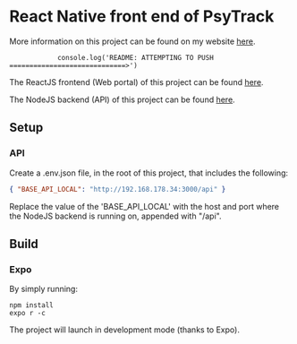 # React Native front end of PsyTrack

More information on this project can be found on my website [here](https://www.rubendewitte.com/projects/mheapp).

                console.log('README: ATTEMPTING TO PUSH =============================>')
The ReactJS frontend (Web portal) of this project can be found [here](https://github.com/DewitteRuben/reactjs_mental_health_portal).

The NodeJS backend (API) of this project can be found [here](https://github.com/DewitteRuben/backend_nodejs_ts_mental_health_app_2020).


## Setup
### API
Create a .env.json file, in the root of this project, that includes the following:

```json
{ "BASE_API_LOCAL": "http://192.168.178.34:3000/api" }
```

Replace the value of the 'BASE_API_LOCAL' with the host and port where the NodeJS backend is running on, appended with "/api".

## Build

### Expo

By simply running:

```
npm install
expo r -c
```

The project will launch in development mode (thanks to Expo).
